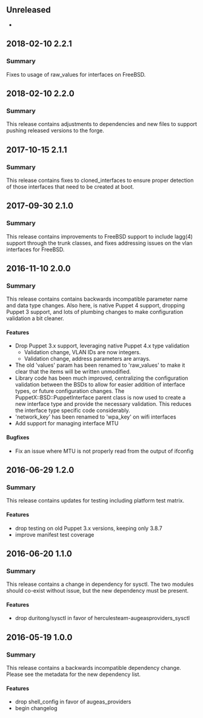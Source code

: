 ## Unreleased
 -

## 2018-02-10 2.2.1
### Summary

Fixes to usage of raw_values for interfaces on FreeBSD.

## 2018-02-10 2.2.0
### Summary

This release contains adjustments to dependencies and new files to support
pushing released versions to the forge.

## 2017-10-15 2.1.1
### Summary
This release contains fixes to cloned_interfaces to ensure proper detection of
those interfaces that need to be created at boot.

## 2017-09-30 2.1.0
### Summary
This release contains improvements to FreeBSD support to include lagg(4)
support through the trunk classes, and fixes addressing issues on the vlan
interfaces for FreeBSD.

## 2016-11-10 2.0.0
### Summary
This release contains contains backwards incompatible parameter name and data
type changes.  Also here, is native Puppet 4 support, dropping Puppet 3
support, and lots of plumbing changes to make configuration validation a bit
cleaner.

#### Features
  - Drop Puppet 3.x support, leveraging native Puppet 4.x type validation
    - Validation change, VLAN IDs are now integers.
    - Validation change, address parameters are arrays.
  - The old 'values' param has been renamed to 'raw_values' to make it clear
    that the items will be written unmodified.
  - Library code has been much improved, centralizing the configuration
    validation between the BSDs to allow for easier addition of interface
    types, or future configuration changes.  The PuppetX::BSD::PuppetInterface
    parent class is now used to create a new interface type and provide the
    necessary validation.  This reduces the interface type specific code
    considerably.
  - 'network_key' has been renamed to 'wpa_key' on wifi interfaces
  - Add support for managing interface MTU

#### Bugfixes
  - Fix an issue where MTU is not properly read from the output of ifconfig

##  2016-06-29 1.2.0
### Summary
This release contains updates for testing including platform test matrix.

#### Features
 - drop testing on old Puppet 3.x versions, keeping only 3.8.7
 - improve manifest test coverage

## 2016-06-20 1.1.0
### Summary
This release contains a change in dependency for sysctl.  The two modules
should co-exist without issue, but the new dependency must be present.

#### Features
 - drop duritong/sysctl in favor of herculesteam-augeasproviders_sysctl

## 2016-05-19 1.0.0
### Summary
This release contains a backwards incompatible dependency change.  Please see
the metadata for the new dependency list.

#### Features
 - drop shell_config in favor of augeas_providers
 - begin changelog
